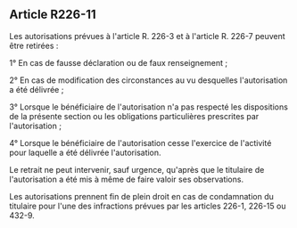 Article R226-11
----
Les autorisations prévues à l'article R. 226-3 et à l'article R. 226-7 peuvent
être retirées :

1° En cas de fausse déclaration ou de faux renseignement ;

2° En cas de modification des circonstances au vu desquelles l'autorisation a
été délivrée ;

3° Lorsque le bénéficiaire de l'autorisation n'a pas respecté les dispositions
de la présente section ou les obligations particulières prescrites par
l'autorisation ;

4° Lorsque le bénéficiaire de l'autorisation cesse l'exercice de l'activité pour
laquelle a été délivrée l'autorisation.

Le retrait ne peut intervenir, sauf urgence, qu'après que le titulaire de
l'autorisation a été mis à même de faire valoir ses observations.

Les autorisations prennent fin de plein droit en cas de condamnation du
titulaire pour l'une des infractions prévues par les articles 226-1, 226-15 ou
432-9.

